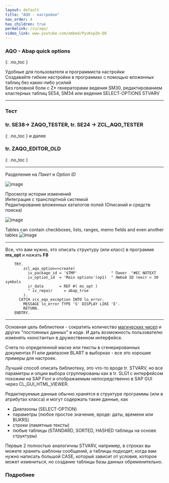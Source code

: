 ```yaml
---
layout: default
title: "AQO - настройки"
nav_order: 4
has_children: true
permalink: /ru/aqo/
video_link: www.youtube.com/embed/PyuKsp2b-Q8
---
```


### **AQO** - Abap quick options
{: .no_toc }

Удобные для пользователя и программиста настройки\
Создавайте гибкие настройки в программах с помощью вложенных таблиц без каких-либо усилий\
Без головной боли с Z* генераторами ведения SM30, редактированием кластерных таблиц SE54, SM34 или ведения SELECT-OPTIONS STVARV

---

### Тест
### tr. SE38-> ZAQO_TESTER, tr. SE24 -> ZCL_AQO_TESTER
{: .no_toc }
и далее
### tr. ZAQO_EDITOR_OLD
{: .no_toc }

---
Разделение на *Пакет* и *Option ID*

![image](https://user-images.githubusercontent.com/36256417/80679757-f0742780-8ad6-11ea-9e86-b4b84151f13b.png)

Просмотр истории изменений\
Интеграция с транспортной системой\
Редактирование вложенных каталогов полей (Описаний и средств поиска)

![image](https://user-images.githubusercontent.com/36256417/80679960-58c30900-8ad7-11ea-8484-59db16b563a6.png)

Tables can contain checkboxes, lists, ranges, memo fields and even another tables
![image](https://user-images.githubusercontent.com/36256417/80680457-3f6e8c80-8ad8-11ea-95cf-8be964484559.png)

---

Все, что вам нужно, это описать структуру (или класс) в программе **ms_opt** и нажать **F8**
```abap
    TRY.
        zcl_aqo_option=>create(
          iv_package_id = '$TMP'               " Пакет  "#EC NOTEXT
          iv_option_id  = 'Main options'(op1)  " Любой ID текст < 30 symbols
          ir_data       = REF #( ms_opt )
          " iv_repair     = abap_true
        ).
      CATCH zcx_aqo_exception INTO lo_error.
        MESSAGE lo_error TYPE 'S' DISPLAY LIKE 'E'.
        RETURN.
    ENDTRY.
```

---
Основная цель библиотеки - сократить количество [магических чисел](https://ru.wikipedia.org/wiki/%D0%9C%D0%B0%D0%B3%D0%B8%D1%87%D0%B5%D1%81%D0%BA%D0%BE%D0%B5_%D1%87%D0%B8%D1%81%D0%BB%D0%BE_(%D0%BF%D1%80%D0%BE%D0%B3%D1%80%D0%B0%D0%BC%D0%BC%D0%B8%D1%80%D0%BE%D0%B2%D0%B0%D0%BD%D0%B8%D0%B5)) и других "постоянных данных" в коде. И дать возможность пользователю изменять «константы» в дружественном интерфейсе.

Счета по определенной маске или тексты в сгенерированных документах FI или диапазоне BLART в выборках - все это хорошие примеры для настроек.

Лучший способ описать библиотеку, это что-то вроде tr. STVARV, но все параметры и опции выбора сгруппированы как в tr. SLG1 с интерфейсом похожим на SAP Fiori и отображаемым непосредственно в SAP GUI через CL_GUI_HTML_VIEWER.

Редактируемые данные обычно хранятся в структуре программы (или в атрибутах класса) и могут содержать такие данные, как
* Диапазоны (SELECT-OPTION)
* параметры (любое простое значение, вроде: даты, времени или BUKRS)
* строки (памятные тексты)
* любые таблицы (STANDARD, SORTED, HASHED таблицы на основе структуры)

Первые 2 полностью аналогичны STVARV, например, в строках вы можете хранить шаблоны сообщений, а таблицы подходят, когда вам нужно написать большой CASE, который зависит от условия, которое может измениться, но создание таблицы базы данных обременительно.

### Подробнее